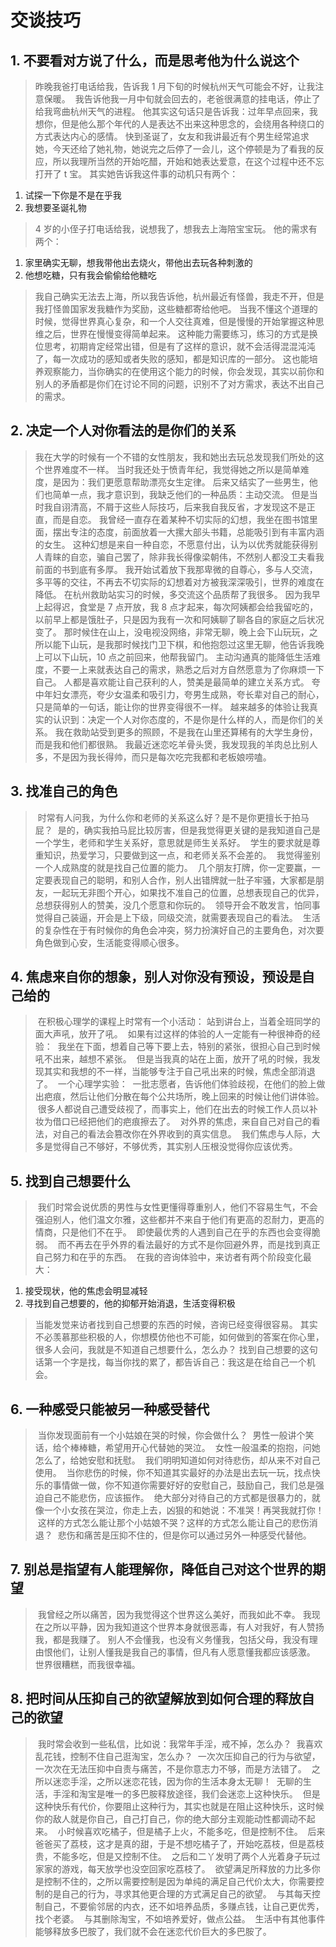 # 交谈技巧

## 1. 不要看对方说了什么，而是思考他为什么说这个

> 昨晚我爸打电话给我，告诉我 1 月下旬的时候杭州天气可能会不好，让我注意保暖。
 我告诉他我一月中旬就会回去的，老爸很满意的挂电话，停止了给我弯曲杭州天气的进程。
他其实这句话只是告诉我：过年早点回来，我想你，但是他么那个年代的人是表达不出来这种思念的，会绕用各种绕口的方式表达内心的感情。
快到圣诞了，女友和我讲最近有个男生经常追求她，今天还给了她礼物，她说完之后停了一会儿，这个停顿是为了看我的反应，所以我理所当然的开始吃醋，开始和她表达爱意，在这个过程中还不忘打开了 t 宝。
其实她告诉我这件事的动机只有两个：

1. 试探一下你是不是在乎我
2. 我想要圣诞礼物

> 4 岁的小侄子打电话给我，说想我了，想我去上海陪宝宝玩。
他的需求有两个：

1. 家里确实无聊，想我带他出去烧火，带他出去玩各种刺激的
2. 他想吃糖，只有我会偷偷给他糖吃

> 我自己确实无法去上海，所以我告诉他，杭州最近有怪兽，我走不开，但是我打怪兽国家发我糖作为奖励，这些糖都寄给他吧。
当我不懂这个道理的时候，觉得世界真心复杂，和一个人交往真难，但是慢慢的开始掌握这种思维之后，世界在慢慢变得简单起来。
这种能力需要练习，练习的方式是换位思考，初期肯定经常出错，但是有了这样的意识，就不会活得混混沌沌了，每一次成功的感知或者失败的感知，都是知识库的一部分。
这也能培养观察能力，当你确实的在使用这个能力的时候，你会发现，其实以前你和别人的矛盾都是你们在讨论不同的问题，识别不了对方需求，表达不出自己的需求。

## 2. 决定一个人对你看法的是你们的关系

> 我在大学的时候有一个不错的女性朋友，我和她出去玩总发现我们所处的这个世界难度不一样。
当时我还处于愤青年纪，我觉得她之所以是简单难度，是因为：我们更愿意帮助漂亮女生定律。
后来又结实了一些男生，他们也简单一点，我才意识到，我缺乏他们的一种品质：主动交流。
但是当时我自诩清高，不屑于这些人际技巧，后来我自我反省，才发现这不是正直，而是自恋。
我曾经一直存在着某种不切实际的幻想，我坐在图书馆里面，摆出专注的态度，前面放着一大摞大部头书籍，总能吸引到有丰富内涵的女生。
这种幻想是来自一种自恋，不愿意付出，认为以优秀就能获得别人青睐的自恋，骗自己罢了，除非我长得像梁朝伟，不然别人都没工夫看我前面的书到底有多厚。
我开始试着放下我那卑微的自尊心，多与人交流，多平等的交往，不再去不切实际的幻想着对方被我深深吸引，世界的难度在降低。
在杭州救助站实习的时候，多交流这个品质帮了我很多。
因为我早上起得迟，食堂是 7 点开放，我 8 点才起来，每次阿姨都会给我留吃的，以前早上都是饿肚子，只是因为我有一次和阿姨聊了聊各自的家庭之后状况变了。
那时候住在山上，没电视没网络，非常无聊，晚上会下山玩玩，之所以能下山玩，是我那时候找门卫下棋，和他抱怨过这里无聊，他告诉我晚上可以下山玩，10 点之前回来，他帮我留门。
主动沟通真的能降低生活难度，不要一上来就表达自己的需求，熟悉之后对方自然愿意为了你麻烦一下自己。
人都是喜欢能让自己获利的人，赞美是最简单的建立关系方式。
夸中年妇女漂亮，夸少女温柔和吸引力，夸男生成熟，夸长辈对自己的耐心，只是简单的一句话，能让你的世界变得很不一样。
越来越多的体验让我真实的认识到：决定一个人对你态度的，不是你是什么样的人，而是你们的关系。
我在救助站受到更多的照顾，不是我在山里还算稀有的大学生身份，而是我和他们都很熟。
我最近迷恋吃羊骨头煲，我发现我的羊肉总比别人多，不是因为我长得帅，而只是每次吃完我都和老板娘唠嗑。

## 3. 找准自己的角色

> 时常有人问我，为什么你和老师的关系这么好？是不是你更擅长于拍马屁？
> 是的，确实我拍马屁比较厉害，但是我觉得更关键的是我知道自己是一个学生，老师和学生关系好，意思就是师生关系好。
> 学生的要求就是尊重知识，热爱学习，只要做到这一点，和老师关系不会差的。
> 我觉得鉴别一个人成熟度的就是找自己位置的能力。
> 几个朋友打牌，你一定要赢，一定要表现自己的聪明，和别人合作，别人出错牌就一肚子牢骚，大家都是朋友，一起玩无非图个开心，如果找不准自己的位置，总想表现自己的优异，总想获得别人的赞美，没几个愿意和你玩的。
> 领导开会不敢发言，怕同事觉得自己装逼，开会是上下级，同级交流，就需要表现自己的看法。
> 生活的复杂性在于有时候你的角色会冲突，努力扮演好自己的主要角色，对次要角色做到心安，生活能变得顺心很多。

## 4. 焦虑来自你的想象，别人对你没有预设，预设是自己给的

> 在积极心理学的课程上时常有一个小活动：
站到讲台上，当着全班同学的面大声吼，放开了吼。
> 如果有过这样的体验的人一定能有一种很神奇的经验：
> 我坐在下面，想着自己等下要上去，特别的紧张，很担心自己到时候吼不出来，越想不紧张。
> 但是当我真的站在上面，放开了吼的时候，我发现其实和我想的不一样，当能够专注于自己吼出来的时候，焦虑全部消退了。
> 一个心理学实验：
> 一批志愿者，告诉他们体验歧视，在他们的脸上做出疤痕，然后让他们分散在每个公共场所，晚上回来的时候让他们讲体验。
> 很多人都说自己遭受歧视了，而事实上，他们在出去的时候工作人员以补妆为借口已经把他们的疤痕擦去了。
> 对外界的焦虑，来自自己对自己的看法，对自己的看法会篡改你在外界收到的真实信息。
> 我们焦虑与人际，大多是觉得自己不够好，不够优秀，其实别人压根没觉得你应该优秀。

## 5. 找到自己想要什么

> 我们时常会说优质的男性与女性更懂得尊重别人，他们不容易生气，不会强迫别人，他们温文尔雅，这些都并不来自于他们有更高的忍耐力，更高的情商，只是他们不在乎。
> 即使最优秀的人遇到自己在乎的东西也会变得脆弱。
> 而不再去在乎外界的看法最好的方式不是你回避外界，而是找到真正自己努力和在乎的东西。
> 在我的咨询体验中，来访者有两个阶段变化最大：

1. 接受现状，他的焦虑会明显减轻
2. 寻找到自己想要的，他的抑郁开始消退，生活变得积极

> 当能发觉来访者找到自己想要的东西的时候，咨询已经变得很容易。
其实不必羡慕那些积极的人，你想模仿他也不可能，如何做到的答案在你心里，很多人会问，我就是不知道自己想要什么，怎么办？
找到自己想要的这句话第一个字是找，每当你找的累了，都告诉自己：我这是在给自己一个机会。

## 6. 一种感受只能被另一种感受替代

> 当你发现面前有一个小姑娘在哭的时候，你会做什么？
> 男性一般讲个笑话，给个棒棒糖，希望用开心代替她的哭泣。
> 女性一般温柔的抱抱，问她怎么了，给她安慰和抚慰。
> 我们明明知道如何对待悲伤，却从来不对自己使用。
> 当你悲伤的时候，你不知道其实最好的办法是出去玩一玩，找点快乐的事情做一做，你不知道你需要好好的安慰自己，鼓励自己，我们总是强迫自己不能悲伤，应该振作。
> 绝大部分对待自己的方式都是很暴力的，就像一个小女孩在哭泣，你走上去，凶狠的和她说：不准哭！再哭我就打你！
> 这样的方式怎么能让那个小姑娘不哭？这样的方式怎么能让自己的悲伤消退？
> 悲伤和痛苦是压抑不住的，但是你可以通过另外一种感受代替他。

## 7. 别总是指望有人能理解你，降低自己对这个世界的期望

> 我曾经之所以痛苦，因为我觉得这个世界这么美好，而我如此不幸。
我现在之所以平静，因为我知道这个世界本身就很恶毒，有人对我好，有人赞扬我，都是我赚了。
别人不会懂我，也没有义务懂我，包括父母，我没有理由恨他们，让别人懂我是我自己的事情，但凡有人愿意懂我都应该感激。
世界很糟糕，而我很幸福。

## 8. 把时间从压抑自己的欲望解放到如何合理的释放自己的欲望

> 我时常会收到一些私信，比如说：我常年手淫，戒不掉，怎么办？
> 我喜欢乱花钱，控制不住自己逛淘宝，怎么办？
> 一次次压抑自己的行为与欲望，一次次在无法压抑中自责与痛苦，不是你意志力不够，而是方法错了。
> 之所以迷恋手淫，之所以迷恋花钱，因为你的生活本身太无聊！
> 无聊的生活，手淫和淘宝是唯一的多巴胺释放途径，我们会迷恋上这种快乐。
> 但是这种快乐有代价，你要阻止这种行为，其实也就是在阻止这种快乐，这时候你的敌人就是你自己，自己打自己，你的绝大部分主观能动性都调动不起来。
> 小时候喜欢吃橘子，但是橘子上火，不能多吃，但是控制不住。
> 后来爸爸买了荔枝，这才是真的甜，于是不想吃橘子了，开始吃荔枝，但是荔枝贵，不能多吃，但是又控制不住。
> 之后和二丫发明了两个人光着身子玩过家家的游戏，每天放学也没空回家吃荔枝了。
> 欲望满足所释放的力比多你是控制不住的，之所以需要控制是因为单纯的满足自己代价太大，你需要控制的是自己的行为，寻求其他更合理的方式满足自己的欲望。
> 与其每天控制自己，不要偷邻居的内衣，还不如培养品质，多赚点钱，让自己更优秀，找个老婆。
> 与其删除淘宝，不如培养爱好，做点公益。
> 生活中有其他事件能够释放多巴胺了，我们就不会在迷恋代价巨大的多巴胺了。